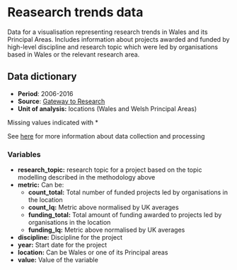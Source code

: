 # Reasearch trends data
Data for a visualisation representing research trends in Wales and its Principal Areas. Includes information about projects awarded and funded by high-level discipline and research topic which were led by organisations based in Wales or the relevant research area.

## Data dictionary

* **Period**: 2006-2016 
* **Source**: [Gateway to Research](http://gtr.rcuk.ac.uk/) 
* **Unit of analysis:** locations (Wales and Welsh Principal Areas)

Missing values indicated with *

See [here](https://arloesiadur.org/stories/how-we-used-research-data-in-arloesiadur) for more information about data collection and processing

### Variables

* **research_topic:** research topic for a project based on the topic modelling described in the methodology above
* **metric:** Can be:
  * **count_total:** Total number of funded projects led by organisations in the location
  * **count_lq:** Metric above normalised by UK averages
  * **funding_total:** Total amount of funding awarded to projects led by organisations in the location
  * **funding_lq:** Metric above normalised by UK averages
* **discipline:** Discipline for the project
* **year:** Start date for the project
* **location:** Can be Wales or one of its Principal areas
* **value:** Value of the variable

